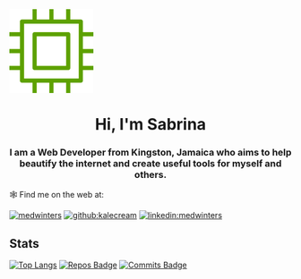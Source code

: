 <img align="center" height="150" width="150" src="https://raw.githubusercontent.com/acervenky/animated-github-badges/master/assets/devbadge.gif">
<h1 align="center">Hi, I'm Sabrina</h1>
<h3 align="center">I am a Web Developer from Kingston, Jamaica who aims to help beautify the internet and create useful tools for myself and others.</h3>
           
<p> 🕸 Find me on the web at:</p>
<p align="left"> <a href="https://twitter.com/medwinters" target="blank"><img src="https://img.shields.io/twitter/follow/medwinters?logo=twitter&style=flat-square" alt="medwinters" /></a> 
 <a href="https://github.com/KaleCream" target="blank"><img src="https://img.shields.io/twitter/follow/kalecream?logo=github&style=flat-square" alt="github:kalecream" /></a>
 <a href="https://www.linkedin.com/in/medwinter/" target="blank"><img src="https://img.shields.io/twitter/follow/medwinter?logo=linkedin&style=flat-square" alt="linkedin:medwinters" /></a> </p>


## Stats
[![Top Langs](https://github-readme-stats.vercel.app/api/top-langs/?username=kalecream&layout=compact)](https://github.com/anuraghazra/github-readme-stats)
[![Repos Badge](https://badges.pufler.dev/repos/kalecream)](https://badges.pufler.dev)
[![Commits Badge](https://badges.pufler.dev/commits/monthly/kalecream)](https://badges.pufler.dev)



